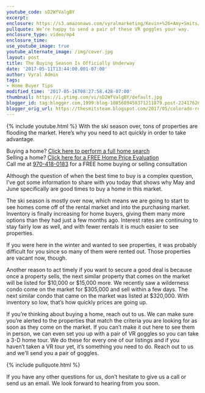 ```yaml
---
youtube_code: sD2WfValgBY
excerpt:
enclosure: https://s3.amazonaws.com/vyralmarketing/Kevin+%26+Amy+Smits/Colorado+Resorts+Real+Estate+Agent+Act+now+to+save+thousands.mp4
pullquote: We’re happy to send a pair of these VR goggles your way.
enclosure_type: video/mp4
enclosure_time:
use_youtube_image: true
youtube_alternate_image: /img/cover.jpg
layout: post
title: The Buying Season Is Officially Underway
date: '2017-05-11T13:44:00.001-07:00'
author: Vyral Admin
tags:
- Home Buyer Tips
modified_time: '2017-05-16T08:27:58.428-07:00'
thumbnail: https://i.ytimg.com/vi/sD2WfValgBY/default.jpg
blogger_id: tag:blogger.com,1999:blog-1085689458371211879.post-2241762684187814989
blogger_orig_url: https://thesmitsteam.blogspot.com/2017/05/colorado-resorts-real-estate-agent-many_78.html
---
```

{% include youtube.html %}
With the ski season over, tons of properties are flooding the market. Here’s why you need to act quickly in order to take advantage.

<div class="post-cta">
Buying a home? <a href="http://www.vailsummithomesearch.com/" target="_blank">Click here to perform a full home search</a><br>
Selling a home? <a href="http://www.vailsummithomesearch.com/homevalue/value" target="_blank">Click here for a FREE Home Price Evaluation</a><br>
Call me at <a href="tel:1-970-418-0183">970-418-0183</a> for a FREE home buying or selling consultation
</div>

Although the question of when the best time to buy is a complex question, I’ve got some information to share with you today that shows why May and June specifically are good times to buy a home in this market.

The ski season is mostly over now, which means we are going to start to see homes come off of the rental market and into the purchasing market. Inventory is finally increasing for home buyers, giving them many more options than they had just a few months ago. Interest rates are continuing to stay fairly low as well, and with fewer rentals it is much easier to see properties.

If you were here in the winter and wanted to see properties, it was probably difficult for you since so many of them were rented out. Those properties are vacant now, though.

Another reason to act timely if you want to secure a good deal is because once a property sells, the next similar property that comes on the market will be listed for $10,000 or $15,000 more. We recently saw a wilderness condo come on the market for $305,000 and sell within a few days. The next similar condo that came on the market was listed at $320,000. With inventory so low, that’s how quickly prices are going up.

If you’re thinking about buying a home, reach out to us. We can make sure you’re alerted to the properties that match the criteria you are looking for as soon as they come on the market. If you can’t make it out here to see them in person, we can even set you up with a pair of VR goggles so you can take a 3-D home tour. We do these for every one of our listings and if you haven’t taken a VR tour yet, it’s something you need to do. Reach out to us and we’ll send you a pair of goggles.

{% include pullquote.html %}

If you have any other questions for us, don’t hesitate to give us a call or send us an email. We look forward to hearing from you soon.
